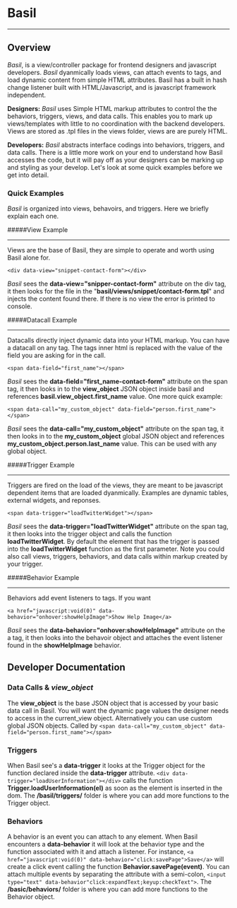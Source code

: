 # Basil
______
## Overview

*Basil*, is a view/controller package for frontend designers and javascript developers. *Basil* dyanmically loads views, can attach events to tags, and load dynamic content from simple HTML attributes. Basil has a built in hash change listener built with HTML/Javascript, and is javascript framework independent. 

**Designers:** *Basil* uses Simple HTML markup attributes to control the the behaviors, triggers, views, and data calls. This enables you to mark up views/templates with little to no coordination with the backend developers. Views are stored as .tpl files in the views folder, views are are purely HTML.  

**Developers:** *Basil* abstracts interface codings into behaviors, triggers, and data calls. There is a little more work on your end to understand how Basil accesses the code, but it will pay off as your designers can be marking up and styling as your develop. Let's look at some quick examples before we get into detail. 

### Quick Examples
*Basil* is organized into views, behavoirs, and triggers. Here we briefly explain each one.

#####View Example
___
Views are the base of Basil, they are simple to operate and worth using Basil alone for.

`<div data-view="snippet-contact-form"></div>`

*Basil* sees the **data-view="snipper-contact-form"** attribute on the div tag, it then looks for the file in the "**basil/views/snippet/contact-form.tpl**" and injects the content found there. If there is no view the error is printed to console.

#####Datacall Example
___
Datacalls directly inject dynamic data into your HTML markup. You can have a datacall on any tag. The tags inner html is replaced with the value of the field you are asking for in the call.

`<span data-field="first_name"></span>`

*Basil* sees the **data-field="first_name-contact-form"** attribute on the span tag, it then looks in to the **view_object**  JSON object inside basil and references **basil.view_object.first_name** value. One more quick example:

`<span data-call="my_custom_object" data-field="person.first_name"></span>`

*Basil* sees the **data-call="my_custom_object"** attribute on the span tag, it then looks in to the **my_custom_object** global JSON object and references **my_custom_object.person.last_name** value. This can be used with any global object.

#####Trigger Example
___
Triggers are fired on the load of the views, they are meant to be javascript dependent items that are loaded dyanmically. Examples are dynamic tables, external widgets, and reponses.

`<span data-trigger="loadTwitterWidget"></span>`

*Basil* sees the **data-trigger="loadTwitterWidget"** attribute on the span tag, it then looks into the trigger object and calls the function **loadTwitterWidget**. By default the element that has the trigger is passed into the **loadTwitterWidget** function as the first parameter. Note you could also call views, triggers, behaviors, and data calls within markup created by your trigger.

#####Behavior Example
___
Behaviors add event listeners to tags. If you want 

`<a href="javascript:void(0)" data-behavior="onhover:showHelpImage">Show Help Image</a>`

*Basil* sees the **data-behavior="onhover:showHelpImage"** attribute on the a tag, it then looks into the behavoir object and attaches the event listener found in the **showHelpImage** behavior.


## Developer Documentation

### Data Calls & *view_object*

The **view_object** is the base JSON object that is accessed by your basic data call in Basil. You will want the dynamic page values the designer needs to access in the current_view object. Alternatively you can use custom global JSON objects. Called by `<span data-call="my_custom_object" data-field="person.first_name"></span>` 

### Triggers

When Basil see's a **data-trigger** it looks at the Trigger object for the function declared inside the **data-trigger** attribute.  `<div data-trigger="loadUserInformation"></div>` calls the function **Trigger.loadUserInformation(el)** as soon as the element is inserted in the dom. The **/basil/triggers/** folder is where you can add more functions to the Trigger object.



### Behaviors

A behavior is an event you can attach to any element. When Basil encounters a **data-behavior** it will look at the behavior type and the function associated with it and attach a listener. For instance, `<a href="javascript:void(0)" data-behavior="click:savePage">Save</a>` will create a click event calling the function **Behavior.savePage(event)**. You can attach multiple events by separating the attribute with a semi-colon, `<input type="text" data-behavior"click:expandText;keyup:checkText">`. The **/basic/behaviors/** folder is where you can add more functions to the Behavior object.
